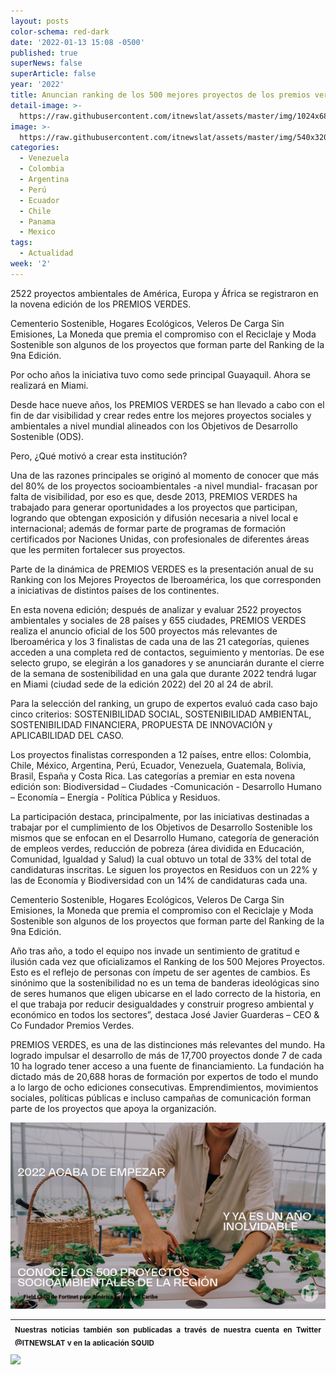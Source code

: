 ```yaml
---
layout: posts
color-schema: red-dark
date: '2022-01-13 15:08 -0500'
published: true
superNews: false
superArticle: false
year: '2022'
title: Anuncian ranking de los 500 mejores proyectos de los premios verdes
detail-image: >-
  https://raw.githubusercontent.com/itnewslat/assets/master/img/1024x680/premios-verdes-g.jpg
image: >-
  https://raw.githubusercontent.com/itnewslat/assets/master/img/540x320/premios-verdes-p.jpg
categories:
  - Venezuela
  - Colombia
  - Argentina
  - Perú
  - Ecuador
  - Chile
  - Panama
  - Mexico
tags:
  - Actualidad
week: '2'
---
```

2522 proyectos ambientales de América, Europa y África se registraron en la novena edición de los PREMIOS VERDES.

Cementerio Sostenible, Hogares Ecológicos, Veleros De Carga Sin Emisiones, La Moneda que premia el compromiso con el Reciclaje y Moda Sostenible son algunos de los proyectos que forman parte del Ranking de la 9na Edición. 

Por ocho años la iniciativa tuvo como sede principal Guayaquil. Ahora se realizará en Miami.
 
Desde hace nueve años, los PREMIOS VERDES se han llevado a cabo con el fin de dar visibilidad y crear redes entre los mejores proyectos sociales y ambientales a nivel mundial alineados con los Objetivos de Desarrollo Sostenible (ODS).
 
Pero, ¿Qué motivó a crear esta institución?
 
Una de las razones principales se originó al momento de conocer que más del 80% de los proyectos socioambientales -a nivel mundial- fracasan por falta de visibilidad, por eso es que, desde 2013, PREMIOS VERDES ha trabajado para generar oportunidades a los proyectos que participan, logrando que obtengan exposición y difusión necesaria a nivel local e internacional; además de formar parte de programas de formación certificados por Naciones Unidas, con profesionales de diferentes áreas que les permiten fortalecer sus proyectos.
 
Parte de la dinámica de PREMIOS VERDES es la presentación anual de su Ranking con los Mejores Proyectos de Iberoamérica, los que corresponden a iniciativas de distintos países de los continentes.
 
En esta novena edición; después de analizar y evaluar 2522 proyectos ambientales y sociales de 28 países y 655 ciudades, PREMIOS VERDES realiza el anuncio oficial de los 500 proyectos más relevantes de Iberoamérica y los 3 finalistas de cada una de las 21 categorías, quienes acceden a una completa red de contactos, seguimiento y mentorías. De ese selecto grupo, se elegirán a los ganadores y se anunciarán durante el cierre de la semana de sostenibilidad en una gala que durante 2022 tendrá lugar en Miami (ciudad sede de la edición 2022) del 20 al 24 de abril.
 
Para la selección del ranking, un grupo de expertos evaluó cada caso bajo cinco criterios: SOSTENIBILIDAD SOCIAL, SOSTENIBILIDAD AMBIENTAL, SOSTENIBILIDAD FINANCIERA, PROPUESTA DE INNOVACIÓN y APLICABILIDAD DEL CASO. 
 
Los proyectos finalistas corresponden a 12 países, entre ellos: Colombia, Chile, México, Argentina, Perú, Ecuador, Venezuela, Guatemala, Bolivia, Brasil, España y Costa Rica. Las categorías a premiar en esta novena edición son: Biodiversidad – Ciudades -Comunicación - Desarrollo Humano – Economía – Energía - Política Pública y Residuos.
 
La participación destaca, principalmente, por las iniciativas destinadas a trabajar por el cumplimiento de los Objetivos de Desarrollo Sostenible los mismos que se enfocan en el Desarrollo Humano, categoría de generación de empleos verdes, reducción de pobreza (área dividida en Educación, Comunidad, Igualdad y Salud) la cual obtuvo un total de 33% del total de candidaturas inscritas. Le siguen los proyectos en Residuos con un 22% y las de Economía y Biodiversidad con un 14% de candidaturas cada una.
 
 
Cementerio Sostenible, Hogares Ecológicos, Veleros De Carga Sin Emisiones, la Moneda que premia el compromiso con el Reciclaje y Moda Sostenible son algunos de los proyectos que forman parte del Ranking de la 9na Edición.
 
 
Año tras año, a todo el equipo nos invade un sentimiento de gratitud e ilusión cada vez que oficializamos el Ranking de los 500 Mejores Proyectos. Esto es el reflejo de personas con ímpetu de ser agentes de cambios. Es sinónimo que la sostenibilidad no es un tema de banderas ideológicas sino de seres humanos que eligen ubicarse en el lado correcto de la historia, en el que trabaja por reducir desigualdades y construir progreso ambiental y económico en todos los sectores”, destaca José Javier Guarderas – CEO & Co Fundador Premios Verdes.
 
 
PREMIOS VERDES, es una de las distinciones más relevantes del mundo. Ha logrado impulsar el desarrollo de más de 17,700 proyectos donde 7 de cada 10 ha logrado tener acceso a una fuente de financiamiento. La fundación ha dictado más de 20,688 horas de formación por expertos de todo el mundo a lo largo de ocho ediciones consecutivas. Emprendimientos, movimientos sociales, políticas públicas e incluso campañas de comunicación forman parte de los proyectos que apoya la organización.

![](https://raw.githubusercontent.com/itnewslat/assets/master/img/540x320/premios-verdes-p.jpg)


<table style="height: 42px;" width="569">
<tbody>
<tr>
<td style="text-align: justify;"><sub><strong>Nuestras noticias también son publicadas a través de nuestra cuenta en Twitter <a href="https://twitter.com/itnewslat?lang=es">@ITNEWSLAT</a> y en la aplicación <a href="https://squidapp.co/en/">SQUID</a></strong></sub></td>
</tr>
</tbody>
</table>

<img src="https://tracker.metricool.com/c3po.jpg?hash=56f88a41e39ab42c063cc51676587a04"/>